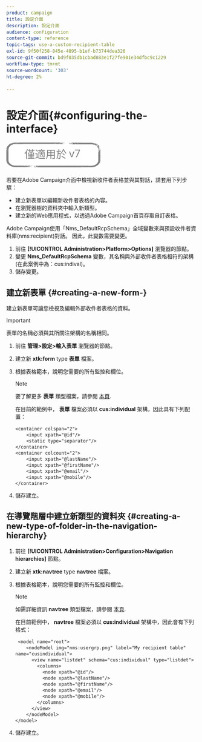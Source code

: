 ```yaml
---
product: campaign
title: 設定介面
description: 設定介面
audience: configuration
content-type: reference
topic-tags: use-a-custom-recipient-table
exl-id: 9f50f258-845e-4895-b1ef-b73744dea326
source-git-commit: bd9f035db1cbad883e1f27fe901e34dfbc9c1229
workflow-type: tm+mt
source-wordcount: '303'
ht-degree: 2%

---
```


# 設定介面{#configuring-the-interface}

![](../../assets/v7-only.svg)

若要在Adobe Campaign介面中檢視新收件者表格並與其對話，請套用下列步驟：

* 建立新表單以編輯新收件者表格的內容。
* 在瀏覽器樹的資料夾中輸入新類型。
* 建立新的Web應用程式，以透過Adobe Campaign首頁存取自訂表格。

Adobe Campaign使用「Nms_DefaultRcpSchema」全域變數來與預設收件者資料庫(nms:recipient)對話。 因此，此變數需要變更。

1. 前往 **[!UICONTROL Administration>Platform>Options]** 瀏覽器的節點。
1. 變更 **Nms_DefaultRcpSchema** 變數，其名稱與外部收件者表格相符的架構(在此案例中為：cus:indival)。
1. 儲存變更。

## 建立新表單 {#creating-a-new-form-}

建立新表單可讓您檢視及編輯外部收件者表格的資料。

>[!IMPORTANT]
>
>表單的名稱必須與其所關注架構的名稱相同。

1. 前往 **管理>設定>輸入表單** 瀏覽器的節點。
1. 建立新 **xtk:form** type **表單** 檔案。
1. 根據表格範本，說明您需要的所有監控和欄位。

   >[!NOTE]
   >
   >要了解更多 **表單** 類型檔案，請參閱 [本頁](../../configuration/using/identifying-a-form.md).

   在目前的範例中， **表單** 檔案必須以 **cus:individual** 架構，因此具有下列配置：

   ```
   <container colspan="2">
       <input xpath="@id"/>
       <static type="separator"/>
   </container>
   <container colcount="2">
       <input xpath="@lastName"/>
       <input xpath="@firstName"/>
       <input xpath="@email"/>
       <input xpath="@mobile"/>
   </container> 
   ```

1. 儲存建立。

## 在導覽階層中建立新類型的資料夾 {#creating-a-new-type-of-folder-in-the-navigation-hierarchy}

1. 前往 **[!UICONTROL Administration>Configuration>Navigation hierarchies]** 節點。
1. 建立新 **xtk:navtree** type **navtree** 檔案。
1. 根據表格範本，說明您需要的所有監控和欄位。

   >[!NOTE]
   >
   >如需詳細資訊 **navtree** 類型檔案，請參閱 [本頁](../../platform/using/adobe-campaign-explorer.md#about-navigation-hierarchy).

   在目前範例中， **navtree** 檔案必須以 **cus:individual** 架構中，因此會有下列格式：

   ```
    <model name="root">
       <nodeModel img="nms:usergrp.png" label="My recipient table" name="cusindividual">
         <view name="listdet" schema="cus:individual" type="listdet">
           <columns>
             <node xpath="@id"/>
             <node xpath="@lastName"/>
             <node xpath="@firstName"/>
             <node xpath="@email"/>
             <node xpath="@mobile"/>
           </columns>
         </view>
       </nodeModel>
   </model>
   ```

1. 儲存建立。
